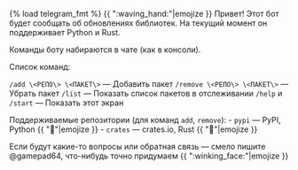 {% load telegram_fmt %}
{{ ":waving_hand:"|emojize }} Привет\! Этот бот будет сообщать об обновлениях библиотек\.
На текущий момент он поддерживает Python и Rust\.

Команды боту набираются в чате \(как в консоли\)\.

Список команд:

`/add \<РЕПО\> \<ПАКЕТ\>` — Добавить пакет
`/remove \<РЕПО\> \<ПАКЕТ\>` — Убрать пакет
`/list` — Показать список пакетов в отслеживании
`/help` и `/start` — Показать этот экран

Поддерживаемые репозитории \(для команд `add`, `remove`\):
\- `pypi` — PyPI, Python {{ ":snake:"|emojize }}
\- `crates` — crates\.io, Rust {{ ":crab:"|emojize }}

Если будут какие\-то вопросы или обратная связь — смело пишите @gamepad64, что\-нибудь точно придумаем {{ ":winking_face:"|emojize }}